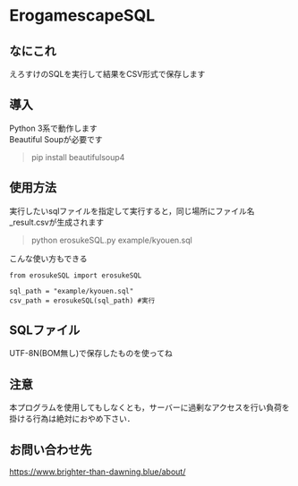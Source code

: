 # ErogamescapeSQL

## なにこれ
えろすけのSQLを実行して結果をCSV形式で保存します

## 導入
Python 3系で動作します  
Beautiful Soupが必要です
> pip install beautifulsoup4

## 使用方法
実行したいsqlファイルを指定して実行すると，同じ場所にファイル名_result.csvが生成されます
> python erosukeSQL.py example/kyouen.sql

こんな使い方もできる  

```
from erosukeSQL import erosukeSQL

sql_path = "example/kyouen.sql"
csv_path = erosukeSQL(sql_path) #実行
```

## SQLファイル
UTF-8N(BOM無し)で保存したものを使ってね

## 注意
本プログラムを使用してもしなくとも，サーバーに過剰なアクセスを行い負荷を掛ける行為は絶対におやめ下さい．

## お問い合わせ先
<https://www.brighter-than-dawning.blue/about/>